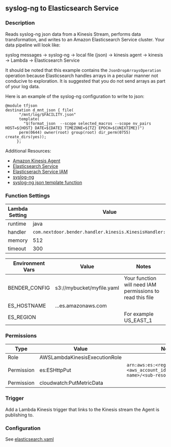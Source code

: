 ## syslog-ng to Elasticsearch Service

### Description

Reads syslog-ng json data from a Kinesis Stream, performs data transformation,
and writes to an Amazon Elasticsearch Service cluster. Your data pipeline will
look like:

syslog messages -> syslog-ng -> local file (json) -> kinesis agent -> kinesis
-> Lambda -> Elasticsearch Service


It should be noted that this example contains the `JsonDropArraysOperation`
operation because Elasticsearch handles arrays in a peculiar manner not
conducive to exploration. It is suggested that you do not send arrays as part
of your log data.

Here is an example of the syslog-ng configuration to write to json:

```
@module tfjson
destination d_mnt_json { file(
      "/mnt/log/$FACILITY.json"
      template(
        "$(format_json  --scope selected_macros --scope nv_pairs HOST=${HOST} DATE=${DATE} TIMEZONE=${TZ} EPOCH=${UNIXTIME})")
      perm(0644) owner(root) group(root) dir_perm(0755) create_dirs(yes));
     };
```


Additional Resources:

* [Amazon Kinesis Agent](https://github.com/awslabs/amazon-kinesis-agent)
* [Elasticsearch Service](https://aws.amazon.com/elasticsearch-service/)
* [Elasticserach Service IAM](http://docs.aws.amazon.com/elasticsearch-service/latest/developerguide/es-createupdatedomains.html#es-createdomain-configure-access-policies)
* [syslog-ng](https://syslog-ng.org/)
* [syslog-ng json template function](https://www.balabit.com/documents/syslog-ng-ose-3.5-guides/en/syslog-ng-ose-guide-admin/html-single/index.html#reference-template-functions)

### Function Settings


| Lambda Setting | Value                                                      |
| -------------- | ---------------------------------------------------------- |
| runtime        | java                                                       |
| handler        | `com.nextdoor.bender.handler.kinesis.KinesisHandler::handler` |
| memory         | 512                                                        |
| timeout        | 300                                                        |

| Environment Vars | Value                     | Notes                        |
| ---------------- | ------------------------- | ---------------------------- |
| BENDER_CONFIG    | s3://mybucket/myfile.yaml | Your function will need IAM permissions to read this file |
| ES_HOSTNAME      | ...es.amazonaws.com       |                              |
| ES_REGION        |                           | For example US_EAST_1        |


### Permissions

| Type             | Value                           | Notes                  |
| ---------------- | ------------------------------- |----------------------- |
| Role             | AWSLambdaKinesisExecutionRole   |                        |
| Permission       | es:ESHttpPut                    | `arn:aws:es:<region>:<aws_account_id>:domain/<domain-name>/<sub-resource>/*` |
| Permission       | cloudwatch:PutMetricData        |                        |

### Trigger
Add a Lambda Kinesis trigger that links to the Kinesis stream the Agent is
publishing to.

### Configuration

See [elasticsearch.yaml](elasticsearch.yaml)
